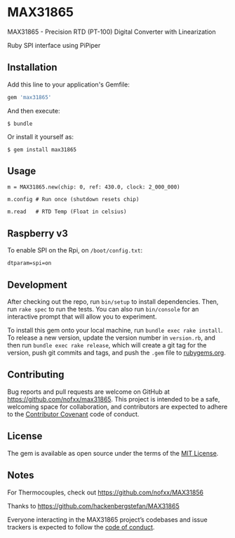 # MAX31865

MAX31865 - Precision RTD (PT-100) Digital Converter with Linearization

Ruby SPI interface using PiPiper


## Installation

Add this line to your application's Gemfile:

```ruby
gem 'max31865'
```

And then execute:

    $ bundle

Or install it yourself as:

    $ gem install max31865


## Usage

    m = MAX31865.new(chip: 0, ref: 430.0, clock: 2_000_000)

    m.config # Run once (shutdown resets chip)

    m.read   # RTD Temp (Float in celsius)


## Raspberry v3

To enable SPI on the Rpi, on `/boot/config.txt`:

    dtparam=spi=on


## Development

After checking out the repo, run `bin/setup` to install dependencies.
Then, run `rake spec` to run the tests. You can also run `bin/console`
for an interactive prompt that will allow you to experiment.

To install this gem onto your local machine, run `bundle exec rake install`.
To release a new version, update the version number in `version.rb`,
and then run `bundle exec rake release`, which will create a git tag
for the version, push git commits and tags, and push the `.gem`
file to [rubygems.org](https://rubygems.org).

## Contributing

Bug reports and pull requests are welcome on GitHub at https://github.com/nofxx/max31865.
This project is intended to be a safe, welcoming space for collaboration,
and contributors are expected to adhere to the [Contributor Covenant](http://contributor-covenant.org) code of conduct.

## License

The gem is available as open source under the terms of the [MIT License](https://opensource.org/licenses/MIT).


## Notes

For Thermocouples, check out https://github.com/nofxx/MAX31856

Thanks to https://github.com/hackenbergstefan/MAX31865


Everyone interacting in the MAX31865 project’s codebases and issue trackers is expected to follow the [code of conduct](https://github.com/nofxx/max31865/blob/master/CODE_OF_CONDUCT.md).
